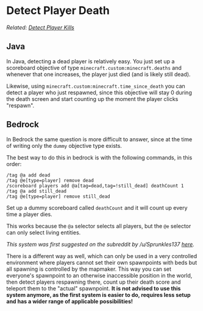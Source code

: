 # Detect Player Death

_Related: [Detect Player Kills](/wiki/questionss/playerkills)_

## Java

In Java, detecting a dead player is relatively easy. You just set up a scoreboard objective of type `minecraft.custom:minecraft.deaths` and whenever that one increases, the player just died (and is likely still dead).

Likewise, using `minecraft.custom:minecraft.time_since_death` you can detect a player who just respawned, since this objective will stay 0 during the death screen and start counting up the moment the player clicks "respawn".

## Bedrock

In Bedrock the same question is more difficult to answer, since at the time of writing only the `dummy` objective type exists.

The best way to do this in bedrock is with the following commands, in this order:

    /tag @a add dead
    /tag @e[type=player] remove dead
    /scoreboard players add @a[tag=dead,tag=!still_dead] deathCount 1
    /tag @a add still_dead
    /tag @e[type=player] remove still_dead

Set up a dummy scoreboard called `deathCount` and it will count up every time a player dies.  

This works because the `@a` selector selects all players, but the `@e` selector can only select living entities.

_This system was first suggested on the subreddit by /u/Sprunkles137 [here](https://old.reddit.com/r/MinecraftCommands/comments/g5b4n8/challenge_1/fo3p5p0/)._

There is a different way as well, which can only be used in a very controlled environment where players cannot set their own spawnpoints with beds but all spawning is controlled by the mapmaker. This way you can set everyone's spawnpoint to an otherwise inaccessible position in the world, then detect players respawning there, count up their death score and teleport them to the "actual" spawnpoint. **It is not advised to use this system anymore, as the first system is easier to do, requires less setup and has a wider range of applicable possibilities!**